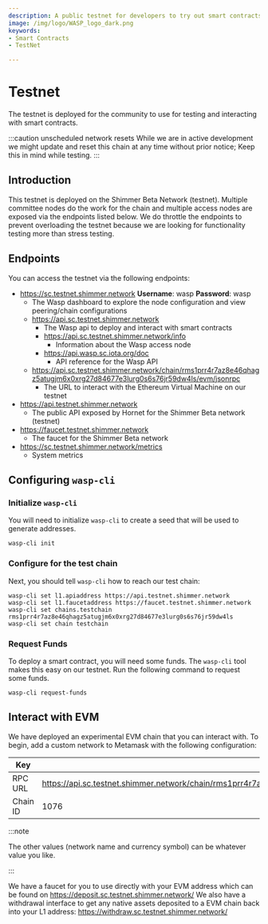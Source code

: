 ```yaml
---
description: A public testnet for developers to try out smart contracts
image: /img/logo/WASP_logo_dark.png
keywords:
- Smart Contracts
- TestNet

---
```


# Testnet

The testnet is deployed for the community to use for testing and interacting with smart contracts.

:::caution unscheduled network resets
While we are in active development we might update and reset this chain at any time without prior notice; Keep this in mind while testing.
:::

## Introduction

This testnet is deployed on the Shimmer Beta Network (testnet). Multiple committee nodes do the work for
the chain and multiple access nodes are exposed via the endpoints listed below. We do throttle the endpoints to prevent
overloading the testnet because we are looking for functionality testing more than stress testing.

## Endpoints

You can access the testnet via the following endpoints:

- https://sc.testnet.shimmer.network **Username**: wasp **Password**: wasp
    - The Wasp dashboard to explore the node configuration and view peering/chain configurations
    - https://api.sc.testnet.shimmer.network
        - The Wasp api to deploy and interact with smart contracts
        - https://api.sc.testnet.shimmer.network/info
            - Information about the Wasp access node
        - https://api.wasp.sc.iota.org/doc
            - API reference for the Wasp API
    - https://api.sc.testnet.shimmer.network/chain/rms1prr4r7az8e46qhagz5atugjm6x0xrg27d84677e3lurg0s6s76jr59dw4ls/evm/jsonrpc
        - The URL to interact with the Ethereum Virtual Machine on our testnet
- https://api.testnet.shimmer.network
    - The public API exposed by Hornet for the Shimmer Beta network (testnet)
- https://faucet.testnet.shimmer.network
    - The faucet for the Shimmer Beta network
- https://sc.testnet.shimmer.network/metrics
    - System metrics

## Configuring `wasp-cli`

### Initialize `wasp-cli`

You will need to initialize `wasp-cli` to create a seed that will be used to generate addresses.

```shell
wasp-cli init
```

### Configure for the test chain

Next, you should tell `wasp-cli` how to reach our test chain:

```shell
wasp-cli set l1.apiaddress https://api.testnet.shimmer.network
wasp-cli set l1.faucetaddress https://faucet.testnet.shimmer.network
wasp-cli set chains.testchain rms1prr4r7az8e46qhagz5atugjm6x0xrg27d84677e3lurg0s6s76jr59dw4ls
wasp-cli set chain testchain

```

### Request Funds

To deploy a smart contract, you will need some funds. The `wasp-cli` tool makes this easy on our testnet. Run the
following command to request some funds.

```shell
wasp-cli request-funds
```

## Interact with EVM

We have deployed an experimental EVM chain that you can interact with. To begin, add a custom network to Metamask with
the following configuration:

| Key                | Value                                                                                                                     |
|--------------------|---------------------------------------------------------------------------------------------------------------------------|
| RPC URL            | https://api.sc.testnet.shimmer.network/chain/rms1prr4r7az8e46qhagz5atugjm6x0xrg27d84677e3lurg0s6s76jr59dw4ls/evm/jsonrpc  |
| Chain ID           | 1076                                                                                                                      |


:::note

The other values (network name and currency symbol) can be whatever value you like.

:::

We have a faucet for you to use directly with your EVM address which can be found on https://deposit.sc.testnet.shimmer.network/
We also have a withdrawal interface to get any native assets deposited to a EVM chain back into your L1 address: https://withdraw.sc.testnet.shimmer.network/


